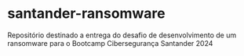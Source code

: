 # santander-ransomware
Repositório destinado a entrega do desafio de desenvolvimento de um ransomware para o Bootcamp Cibersegurança Santander 2024
